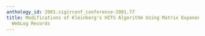 ```yaml
---
anthology_id: 2001.sigirconf_conference-2001.77
title: Modifications of Kleinberg's HITS Algorithm Using Matrix Exponentiation and
  WebLog Records
---
```

